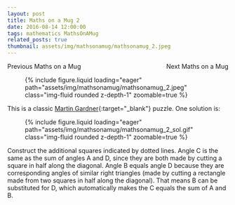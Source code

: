 ```yaml
---
layout: post
title: Maths on a Mug 2
date: 2016-08-14 12:00:00
tags: mathematics MathsOnAMug
related_posts: true
thumbnail: assets/img/mathsonamug/mathsonamug_2.jpeg
---
```


<div style="display: flex; justify-content: space-between; align-items: center;">
    <a href="https://seanelvidge.github.io/blog/2016/Maths_on_a_Mug_1/" style="text-decoration: none;">Previous Maths on a Mug</a>
    <a href="https://seanelvidge.github.io/blog/2017/Maths_on_a_Mug_3/" style="text-decoration: none;">Next Maths on a Mug</a>
</div>

<div class="row mt-3">
    <div class="col-sm mt-3 mt-md-0">
        <figure>
            {% include figure.liquid loading="eager" path="assets/img/mathsonamug/mathsonamug_2.jpeg" class="img-fluid rounded z-depth-1" zoomable=true %}
        </figure>
    </div>
</div>

This is a classic [Martin Gardner](https://en.wikipedia.org/wiki/Martin_Gardner){:target="\_blank"} puzzle. One solution is:

<div class="row mt-3">
    <div class="col-sm mt-3 mt-md-0">
        <figure>
            {% include figure.liquid loading="eager" path="assets/img/mathsonamug/mathsonamug_2_sol.gif" class="img-fluid rounded z-depth-1" zoomable=true %}
        </figure>
    </div>
</div>

Construct the additional squares indicated by dotted lines. Angle C is the same as the sum of angles A and D, since they are both made by cutting a square in half along the diagonal. Angle B equals angle D because they are corresponding angles of similar right triangles (made by cutting a rectangle made from two squares in half along the diagonal). That means B can be substituted for D, which automatically makes the C equals the sum of A and B.
